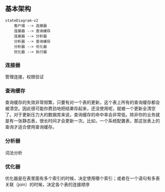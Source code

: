 ## 基本架构

```mermaid
stateDiagram-v2
    客户端 --> 连接器
    连接器 --> 查询缓存
    连接器 --> 分析器
    分析器 --> 查询缓存
    分析器 --> 优化器
    优化器 --> 执行器
```

### 连接器
管理连接，权限验证
### 查询缓存
查询缓存的失效非常频繁，只要有对一个表的更新，这个表上所有的查询缓存都会被清空。因此很可能你费劲地把结果存起来，还没使用呢，就被一个更新全清空了。对于更新压力大的数据库来说，查询缓存的命中率会非常低。除非你的业务就是有一张静态表，很长时间才会更新一次。比如，一个系统配置表，那这张表上的查询才适合使用查询缓存。

### 分析器
词法分析

### 优化器
优化器是在表里面有多个索引的时候，决定使用哪个索引；或者在一个语句有多表关联（join）的时候，决定各个表的连接顺序
